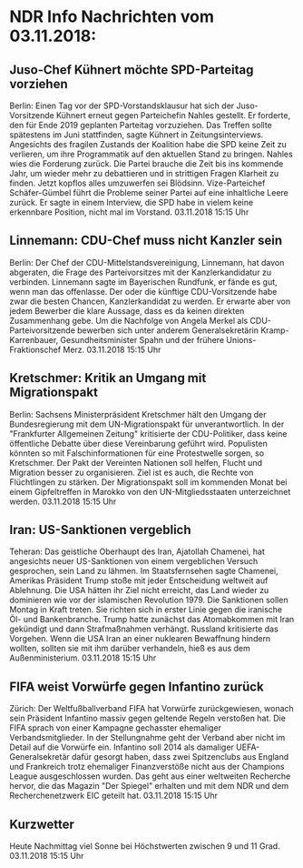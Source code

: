 # NDR Info Nachrichten vom 03.11.2018:


## Juso-Chef Kühnert möchte SPD-Parteitag vorziehen
Berlin: Einen Tag vor der SPD-Vorstandsklausur hat sich der Juso-Vorsitzende Kühnert erneut gegen Parteichefin Nahles gestellt. Er forderte, den für Ende 2019 geplanten Parteitag vorzuziehen. Das Treffen sollte spätestens im Juni stattfinden, sagte Kühnert in Zeitungsinterviews. Angesichts des fragilen Zustands der Koalition habe die SPD keine Zeit zu verlieren, um ihre Programmatik auf den aktuellen Stand zu bringen. Nahles wies die Forderung zurück. Die Partei brauche die Zeit bis ins kommende Jahr, um wieder mehr zu debattieren und in strittigen Fragen Klarheit zu finden. Jetzt kopflos alles umzuwerfen sei Blödsinn. Vize-Parteichef Schäfer-Gümbel führt die Probleme seiner Partei auf eine inhaltliche Leere zurück. Er sagte in einem Interview, die SPD habe in vielem keine erkennbare Position, nicht mal im Vorstand. 03.11.2018 15:15 Uhr 

## Linnemann: CDU-Chef muss nicht Kanzler sein
Berlin: Der Chef der CDU-Mittelstandsvereinigung, Linnemann, hat davon abgeraten, die Frage des Parteivorsitzes mit der Kanzlerkandidatur zu verbinden. Linnemann sagte im Bayerischen Rundfunk, er fände es gut, wenn man das offenlasse. Der oder die künftige CDU-Vorsitzende habe zwar die besten Chancen, Kanzlerkandidat zu werden. Er erwarte aber von jedem Bewerber die klare Aussage, dass es da keinen direkten Zusammenhang gebe. Um die Nachfolge von Angela Merkel als CDU-Parteivorsitzende bewerben sich unter anderem Generalsekretärin Kramp-Karrenbauer, Gesundheitsminister Spahn und der frühere Unions-Fraktionschef Merz. 03.11.2018 15:15 Uhr 

## Kretschmer: Kritik an Umgang mit Migrationspakt
Berlin: Sachsens Ministerpräsident Kretschmer hält den Umgang der Bundesregierung mit dem UN-Migrationspakt für unverantwortlich. In der "Frankfurter Allgemeinen Zeitung" kritisierte der CDU-Politiker, dass keine öffentliche Debatte über diese Vereinbarung geführt wird. Populisten könnten so mit Falschinformationen für eine Protestwelle sorgen, so Kretschmer. Der Pakt der Vereinten Nationen soll helfen, Flucht und Migration besser zu organisieren. Ziel ist es auch, die Rechte von Flüchtlingen zu stärken. Der Migrationspakt soll im kommenden Monat bei einem Gipfeltreffen in Marokko von den UN-Mitgliedsstaaten unterzeichnet werden. 03.11.2018 15:15 Uhr 

## Iran: US-Sanktionen vergeblich
Teheran: Das geistliche Oberhaupt des Iran, Ajatollah Chamenei, hat angesichts neuer US-Sanktionen von einem vergeblichen Versuch gesprochen, sein Land zu lähmen. Im Staatsfernsehen sagte Chamenei, Amerikas Präsident Trump stoße mit jeder Entscheidung weltweit auf Ablehnung. Die USA hätten ihr Ziel nicht erreicht, das Land wieder zu dominieren wie vor der islamischen Revolution 1979. Die Sanktionen sollen Montag in Kraft treten. Sie richten sich in erster Linie gegen die iranische Öl- und Bankenbranche. Trump hatte zunächst das Atomabkommen mit Iran gekündigt und dann Strafmaßnahmen verhängt. Russland kritisierte das Vorgehen. Wenn die USA Iran an einer nuklearen Bewaffnung hindern wollten, sollten sie mit ihm darüber verhandeln, hieß es aus dem Außenministerium. 03.11.2018 15:15 Uhr 

## FIFA weist Vorwürfe gegen Infantino zurück
Zürich: Der Weltfußballverband FIFA hat Vorwürfe zurückgewiesen, wonach sein Präsident Infantino massiv gegen geltende Regeln verstoßen hat. Die FIFA sprach von einer Kampagne gechasster ehemaliger Verbandsmitglieder. In der Stellungnahme geht der Verband aber nicht im Detail auf die Vorwürfe ein. Infantino soll 2014 als damaliger UEFA-Generalsekretär dafür gesorgt haben, dass zwei Spitzenclubs aus England und Frankreich trotz ehemaliger Finanzverstöße nicht aus der Champions League ausgeschlossen wurden. Das geht aus einer weltweiten Recherche hervor, die das Magazin "Der Spiegel" erhalten und mit dem NDR und dem Recherchenetzwerk EIC geteilt hat. 03.11.2018 15:15 Uhr 

## Kurzwetter
Heute Nachmittag viel Sonne bei Höchstwerten zwischen 9 und 11 Grad. 03.11.2018 15:15 Uhr 
